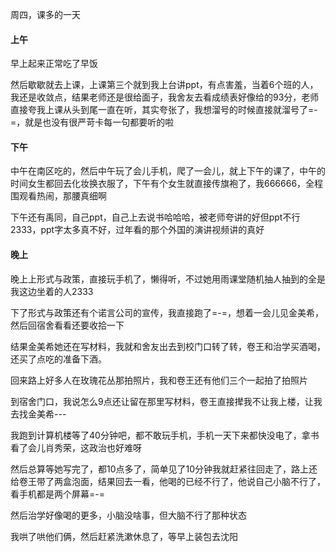 周四，课多的一天

#### 上午

早上起来正常吃了早饭

然后歇歇就去上课，上课第三个就到我上台讲ppt，有点害羞，当着6个班的人，我还是收敛点，结果老师还是很给面子，我舍友去看成绩表好像给的93分，老师直接夸我上课从头到尾一直在听，其实夸张了，我想溜号的时候直接就溜号了=-=，就是也没有很严苛卡每一句都要听的啦

#### 下午

中午在南区吃的，然后中午玩了会儿手机，爬了一会儿，就上下午的课了，中午的时间女生都回去化妆换衣服了，下午有个女生就直接传旗袍了，我666666，全程围观看热闹，那腰真细啊

下午还有禹同，自己ppt，自己上去说书哈哈哈，被老师夸讲的好但ppt不行2333，ppt字太多真不好，过年看的那个外国的演讲视频讲的真好

#### 晚上

晚上上形式与政策，直接玩手机了，懒得听，不过她用雨课堂随机抽人抽到的全是我这边坐着的人2333

下了形式与政策还有个诺言公司的宣传，我直接跑了=-=，想着一会儿见金美希，然后回宿舍看看还要收拾一下

结果金美希她还在写材料，我就和舍友出去到校门口转了转，卷王和治学买酒喝，还买了点吃的准备下酒。

回来路上好多人在玫瑰花丛那拍照片，我和卷王还有他们三个一起拍了拍照片

到宿舍门口，我说怎么9点还让留在那里写材料，卷王直接撵我不让我上楼，让我去找金美希---

我跑到计算机楼等了40分钟吧，都不敢玩手机，手机一天下来都快没电了，拿书看了会儿肖秀荣，这政治也好难呀

然后总算等她写完了，都10点多了，简单见了10分钟我就赶紧往回走了，路上还给卷王带了两盒泡面，结果回去一看，他喝的已经不行了，他说自己小脑不行了，看手机都是两个屏幕=-=

然后治学好像喝的更多，小脑没啥事，但大脑不行了那种状态

我哄了哄他们俩，然后赶紧洗漱休息了，等早上装包去沈阳